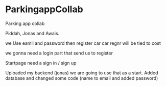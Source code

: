 # ParkingappCollab

Parking app collab

Piddah, Jonas and Awais.


we Use eamil and password
then register car
car regnr will be tied to cost


we gonna need a login part that send us to register

Startpage need a sign in / sign up


Uploaded my backend (jonas) we are going to use that as a start.
Added database and changed some code (name to email and added password)
